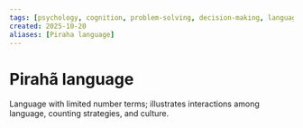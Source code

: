 ```yaml
---
tags: [psychology, cognition, problem-solving, decision-making, language, intelligence, testing, heuristics, bias]
created: 2025-10-20
aliases: [Piraha language]
---
```

# Pirahã language

Language with limited number terms; illustrates interactions among language, counting strategies, and culture.
